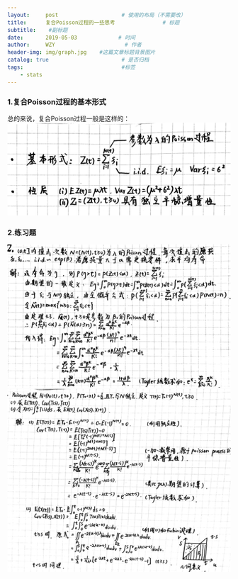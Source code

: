 ```yaml
---
layout:     post                    # 使用的布局（不需要改）
title:      复合Poisson过程的一些思考               # 标题 
subtitle:    #副标题
date:       2019-05-03             # 时间
author:     WZY                      # 作者
header-img: img/graph.jpg    #这篇文章标题背景图片
catalog: true                       # 是否归档
tags:                               #标签
    - stats
--- 
```


### 1.复合Poisson过程的基本形式

总的来说，复合Poisson过程一般是这样的：
![](https://github.com/Tinky2013/My-class-expansion/blob/master/img/071-7477-1.JPG)

### 2.练习题

![](https://github.com/Tinky2013/My-class-expansion/blob/master/img/071-7477-2.JPG)
![](https://github.com/Tinky2013/My-class-expansion/blob/master/img/071-7477-3.JPG)
